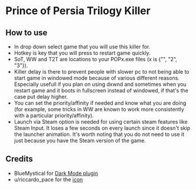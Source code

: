 # Prince of Persia Trilogy Killer

## How to use

* In drop down select game that you will use this killer for.
* Hotkey is key that you will press to restart game quickly.
* SoT, WW and T2T are locations to your POPx.exe files (x is {"", "2", "3"}).
* Killer delay is there to prevent people with slower pc to not being able to start game in windowed mode because of various different reasons. Especially usefull if you plan on using dxwnd and sometimes when you restart game and it boots in fullscreen instead of windowed, if that's the case put delay higher.
* You can set the priority/affinity if needed and know what you are doing (for example, some tricks in WW are known to work more consistently with a particular priority/affinity).
* Launch via Steam option is needed for using certain steam features like Steam Input. It loses a few seconds on every launch since it doesn't skip the launcher animation. It's worth noting that you do not need to use it just because you have the Steam version of the game.

## Credits

* BlueMystical for [Dark Mode plugin](https://github.com/BlueMystical/Dark-Mode-Forms)
* u/riccardo_pace for the [icon](https://www.reddit.com/r/PrinceOfPersia/comments/nz7qed/i_made_this_for_the_reddit_pic_totally_changed/)
